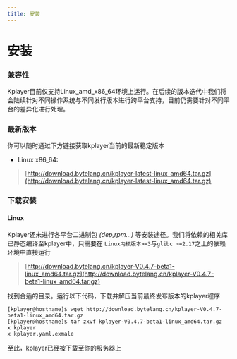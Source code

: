 ```yaml
---
title: 安装
---
```


安装
===

### 兼容性
Kplayer目前仅支持Linux_amd_x86_64环境上运行。在后续的版本迭代中我们将会陆续针对不同操作系统与不同发行版本进行跨平台支持，目前仍需要针对不同平台的差异化进行处理。

### 最新版本
你可以随时通过下方链接获取kplayer当前的最新稳定版本  
* Linux x86_64: 
> [http://download.bytelang.cn/kplayer-latest-linux_amd64.tar.gz](http://download.bytelang.cn/kplayer-latest-linux_amd64.tar.gz)


### 下载安装

#### Linux
Kplayer还未进行各平台二进制包 *(dep,rpm...)* 等安装途径。我们将依赖的相关库已静态编译至kplayer中，只需要在 `Linux内核版本>=3`与`glibc >=2.17`之上的依赖环境中直接运行

> [http://download.bytelang.cn/kplayer-V0.4.7-beta1-linux_amd64.tar.gz](http://download.bytelang.cn/kplayer-V0.4.7-beta1-linux_amd64.tar.gz)

找到合适的目录。运行以下代码，下载并解压当前最终发布版本的kplayer程序
```shell script
[kplayer@hostname]$ wget http://download.bytelang.cn/kplayer-V0.4.7-beta1-linux_amd64.tar.gz
[kplayer@hostname]$ tar zxvf kplayer-V0.4.7-beta1-linux_amd64.tar.gz
x kplayer
x kplayer.yaml.exmale
```

至此，kplayer已经被下载至你的服务器上

